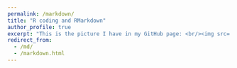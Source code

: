 ```yaml
---
permalink: /markdown/
title: "R coding and RMarkdown"
author_profile: true
excerpt: "This is the picture I have in my GitHub page: <br/><img src='/images/BlodyKernel.pdf'>"
redirect_from: 
  - /md/
  - /markdown.html
---
```

